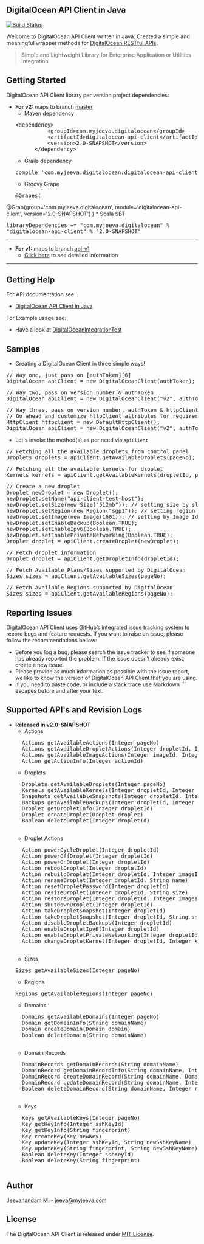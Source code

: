 DigitalOcean API Client in Java
-------------------------------
[![Build Status](https://travis-ci.org/jeevatkm/digitalocean-api-java.svg?branch=master)](https://travis-ci.org/jeevatkm/digitalocean-api-java)

Welcome to DigitalOcean API Client written in Java. Created a simple and meaningful wrapper methods for [DigitalOcean RESTful APIs][1].

> Simple and Lightweight Library for Enterprise Application or Utilities Integration

Getting Started
---------------
DigitalOcean API Client library per version project dependencies:

* **For v2:** maps to branch [master][11]
	* Maven dependency
	<pre>&lt;dependency>
    		&lt;groupId>com.myjeeva.digitalocean&lt;/groupId>
    		&lt;artifactId>digitalocean-api-client&lt;/artifactId>
    		&lt;version>2.0-SNAPSHOT&lt;/version>
		&lt;/dependency></pre>
	* Grails dependency
	<pre>compile 'com.myjeeva.digitalocean:digitalocean-api-client:2.0-SNAPSHOT'</pre>
	* Groovy Grape
	<pre>@Grapes( 
@Grab(group='com.myjeeva.digitalocean', module='digitalocean-api-client', version='2.0-SNAPSHOT') 
)</pre>
	* Scala SBT
	<pre>libraryDependencies += "com.myjeeva.digitalocean" % "digitalocean-api-client" % "2.0-SNAPSHOT"</pre>

* * *

* **For v1:** maps to branch [api-v1][12]
	* [Click here][12] to see detailed information

* * *


Getting Help
------------
For API documentation see:

* [DigitalOcean API Client in Java][2]

For Example usage see:

* Have a look at [DigitalOceanIntegrationTest][7]

Samples
-------
* Creating a DigitalOcean Client in three simple ways!
<pre>// Way one, just pass on [authToken][6]
DigitalOcean apiClient = new DigitalOceanClient(authToken);</pre>
<pre>// Way two, pass on version number & authToken
DigitalOcean apiClient = new DigitalOceanClient("v2", authToken);</pre>
<pre>// Way three, pass on version number, authToken & httpClient
// Go ahead and customize httpClient attributes for requirements
HttpClient httpclient = new DefaultHttpClient();  
DigitalOcean apiClient = new DigitalOceanClient("v2", authToken, httpClient);
</pre>

* Let's invoke the method(s) as per need via <code>apiClient</code>
<pre>// Fetching all the available droplets from control panel 
Droplets droplets = apiClient.getAvailableDroplets(pageNo);</pre>
<pre>// Fetching all the available kernels for droplet
Kernels kernels = apiClient.getAvailableKernels(dropletId, pageNo);</pre>
<pre>// Create a new droplet
Droplet newDroplet = new Droplet();
newDroplet.setName("api-client-test-host");
newDroplet.setSize(new Size("512mb")); // setting size by slug value
newDroplet.setRegion(new Region("sgp1")); // setting region by slug value; sgp1 => Singapore 1 Data center
newDroplet.setImage(new Image(1601)); // setting by Image Id 1601 => centos-5-8-x64 also available in image slug value
newDroplet.setEnableBackup(Boolean.TRUE);
newDroplet.setEnableIpv6(Boolean.TRUE);
newDroplet.setEnablePrivateNetworking(Boolean.TRUE);
Droplet droplet = apiClient.createDroplet(newDroplet);</pre> 
<pre>// Fetch droplet information 
Droplet droplet = apiClient.getDropletInfo(dropletId);</pre> 
<pre>// Fetch Available Plans/Sizes supported by DigitalOcean
Sizes sizes = apiClient.getAvailableSizes(pageNo);</pre> 
<pre>// Fetch Available Regions supported by DigitalOcean
Sizes sizes = apiClient.getAvailableRegions(pageNo);</pre>

Reporting Issues
----------------
DigitalOcean API Client uses [GitHub’s integrated issue tracking system][3] to record bugs and feature requests. If you want to raise an issue, please follow the recommendations bellow:

* Before you log a bug, please search the issue tracker to see if someone has already reported the problem. If the issue doesn’t already exist, create a new issue.
* Please provide as much information as possible with the issue report, we like to know the version of DigitalOcean API Client that you are using.
* If you need to paste code, or include a stack trace use Markdown ``` escapes before and after your text.

Supported API's and Revision Logs
---------------------------------
* **Released in v2.0-SNAPSHOT**
	* Actions
	<pre>
	Actions getAvailableActions(Integer pageNo)
	Actions	getAvailableDropletActions(Integer dropletId, Integer pageNo)
	Actions	getAvailableImageActions(Integer imageId, Integer pageNo)
	Action getActionInfo(Integer actionId)</pre>
	* Droplets
	<pre>
	Droplets getAvailableDroplets(Integer pageNo)
	Kernels	getAvailableKernels(Integer dropletId, Integer pageNo)
	Snapshots getAvailableSnapshots(Integer dropletId, Integer pageNo)
	Backups	getAvailableBackups(Integer dropletId, Integer pageNo)
	Droplet	getDropletInfo(Integer dropletId)
	Droplet	createDroplet(Droplet droplet)
	Boolean	deleteDroplet(Integer dropletId)
	</pre>
	* Droplet Actions
	<pre>
	Action powerCycleDroplet(Integer dropletId)
	Action powerOffDroplet(Integer dropletId)
	Action powerOnDroplet(Integer dropletId)
	Action rebootDroplet(Integer dropletId)
	Action rebuildDroplet(Integer dropletId, Integer imageId)
	Action renameDroplet(Integer dropletId, String name)
	Action resetDropletPassword(Integer dropletId)
	Action resizeDroplet(Integer dropletId, String size)
	Action restoreDroplet(Integer dropletId, Integer imageId)
	Action shutdownDroplet(Integer dropletId)
	Action takeDropletSnapshot(Integer dropletId)
	Action takeDropletSnapshot(Integer dropletId, String snapshotName)
	Action disableDropletBackups(Integer dropletId)
	Action enableDropletIpv6(Integer dropletId)
	Action enableDropletPrivateNetworking(Integer dropletId)
	Action changeDropletKernel(Integer dropletId, Integer kernelId)
	</pre>
	* Sizes
	<pre>Sizes getAvailableSizes(Integer pageNo)</pre>
	* Regions
	<pre>Regions getAvailableRegions(Integer pageNo)</pre>
	* Domains
	<pre>
	Domains	getAvailableDomains(Integer pageNo)
	Domain getDomainInfo(String domainName)
	Domain createDomain(Domain domain)
	Boolean	deleteDomain(String domainName)
	</pre>
	* Domain Records
	<pre>
	DomainRecords getDomainRecords(String domainName)
	DomainRecord getDomainRecordInfo(String domainName, Integer recordId)
	DomainRecord createDomainRecord(String domainName, DomainRecord domainRecord)
	DomainRecord updateDomainRecord(String domainName, Integer recordId, String name)
	Boolean	deleteDomainRecord(String domainName, Integer recordId)
	</pre>
	* Keys
	<pre>
	Keys getAvailableKeys(Integer pageNo)
	Key	getKeyInfo(Integer sshKeyId)
	Key	getKeyInfo(String fingerprint)
	Key	createKey(Key newKey)
	Key	updateKey(Integer sshKeyId, String newSshKeyName)
	Key	updateKey(String fingerprint, String newSshKeyName)
	Boolean	deleteKey(Integer sshKeyId)
	Boolean	deleteKey(String fingerprint)
	</pre>

Author
------
Jeevanandam M. - jeeva@myjeeva.com

License
-------
The DigitalOcean API Client is released under [MIT License][6].


[1]: https://developers.digitalocean.com
[2]: http://docs.myjeeva.com/javadoc/digitalocean-api-client/2.0-SNAPSHOT/
[3]: https://github.com/jeevatkm/digitalocean-api-java/issues
[4]: https://oss.sonatype.org/content/repositories/snapshots/com/myjeeva/digitalocean/digitalocean-api-client/
[5]: http://myjeeva.com
[6]: https://github.com/jeevatkm/digitalocean-api-java/blob/master/LICENSE.txt
[7]: https://github.com/jeevatkm/digitalocean-api-java/blob/master/src/test/java/com/myjeeva/digitalocean/DigitalOceanIntegrationTest.java
[8]: http://search.maven.org/remotecontent?filepath=com/myjeeva/digitalocean/digitalocean-api-client/1.5/digitalocean-api-client-1.5.jar
[9]: https://github.com/jeevatkm/digitalocean-api-java/blob/master/src/test/java/com/myjeeva/digitalocean/DigitalOceanMockTest.java
[10]: http://docs.myjeeva.com/javadoc/digitalocean-api-client/2.0-SNAPSHOT/com/myjeeva/digitalocean/DigitalOcean.html
[11]: https://github.com/jeevatkm/digitalocean-api-java
[12]: https://github.com/jeevatkm/digitalocean-api-java/tree/api-v1